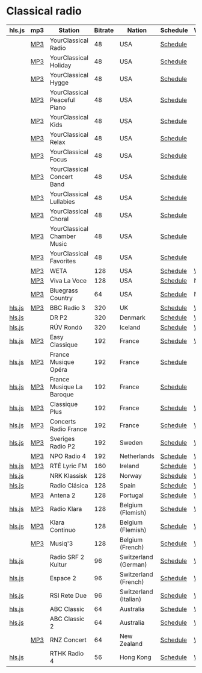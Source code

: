# Classical radio

<link rel="stylesheet" type="text/css" href="css/markdown.css">
<link rel="shortcut icon" href="ico/favicon.png" type="image/x-icon">

| hls.js | mp3 | Station | Bitrate | Nation | Schedule | Wikipedia |
| --- | --- | --- | --- | --- | --- | --- |
|     | [MP3](https://ycradio.stream.publicradio.org/ycradio.aac) | YourClassical Radio | 48  | USA | [Schedule](https://www.yourclassical.org/listen/radio) |     |
|     | [MP3](https://holiday.stream.publicradio.org/holiday_yc.aac) | YourClassical Holiday | 48  | USA | [Schedule](https://www.yourclassical.org/listen/holiday) |     |
|     | [MP3](https://hygge.stream.publicradio.org/hygge.aac) | YourClassical Hygge | 48  | USA | [Schedule](https://www.yourclassical.org/listen/hygge) |     |
|     | [MP3](https://peacefulpiano.stream.publicradio.org/peacefulpiano.aac) | YourClassical Peaceful Piano | 48  | USA | [Schedule](https://www.yourclassical.org/listen/peaceful-piano) |     |
|     | [MP3](https://classicalkids.stream.publicradio.org/classicalkids.aac) | YourClassical Kids | 48  | USA | [Schedule](https://www.yourclassical.org/listen/kids-classical) |     |
|     | [MP3](https://relax.stream.publicradio.org/relax.aac) | YourClassical Relax | 48  | USA | [Schedule](https://www.yourclassical.org/listen/relax) |     |
|     | [MP3](https://focus.stream.publicradio.org/focus.aac) | YourClassical Focus | 48  | USA | [Schedule](https://www.yourclassical.org/listen/focus) |     |
|     | [MP3](https://concertband.stream.publicradio.org/concertband.aac) | YourClassical Concert Band | 48  | USA | [Schedule](https://www.yourclassical.org/listen/concertband) |     |
|     | [MP3](https://lullabies.stream.publicradio.org/lullabies.aac) | YourClassical Lullabies | 48  | USA | [Schedule](https://www.yourclassical.org/listen/lullabies) |     |
|     | [MP3](https://choral.stream.publicradio.org/choral.aac) | YourClassical Choral | 48  | USA | [Schedule](https://www.yourclassical.org/listen/choral) |     |
|     | [MP3](https://chambermusic.stream.publicradio.org/chambermusic.aac) | YourClassical Chamber Music | 48  | USA | [Schedule](https://www.yourclassical.org/listen/chamber-music) |     |
|     | [MP3](https://favorites.stream.publicradio.org/favorites.aac) | YourClassical Favorites | 48  | USA | [Schedule](https://www.yourclassical.org/listen/favorites) |     |
|     | [MP3](https://playerservices.streamtheworld.com/api/livestream-redirect/WETAFM.mp3) | WETA | 128 | USA | [Schedule](https://weta.org/fm/playlists) | [Wikipedia](https://en.wikipedia.org/wiki/WETA_(FM)) |
|     | [MP3](https://playerservices.streamtheworld.com/api/livestream-redirect/WETAVLV.mp3) | Viva La Voce | 128 | USA | [Schedule](https://weta.org/fm/vlvplaylist) | N/A |
|     | [MP3](https://ice24.securenetsystems.net/WAMU) | Bluegrass Country | 64  | USA | [Schedule](https://bluegrasscountry.org/full-schedule/) | N/A |
| [hls.js](/hlsjsaudio.html?stream=https://as-hls-ww-live.akamaized.net/pool_904/live/ww/bbc_radio_three/bbc_radio_three.isml/bbc_radio_three-audio%3d320000.norewind.m3u8) | [MP3](http://bbcmedia.ic.llnwd.net/stream/bbcmedia_radio3_mf_p) | BBC Radio 3 | 320 | UK  | [Schedule](https://www.bbc.co.uk/schedules/p00fzl8t) | [Wikipedia](https://en.wikipedia.org/wiki/BBC_Radio_3) |
| [hls.js](/hlsjsaudio.html?stream=https://drliveradio.akamaized.net/hls/live/2022411/p2/masterab.m3u8) |     | DR P2 | 320 | Denmark | [Schedule](https://www.dr.dk/radio/p2) | [Wikipedia](https://en.wikipedia.org/wiki/DR_P2) |
| [hls.js](/hlsjsaudio.html?stream=https://ruv-rondo-live-hls.secure.footprint.net/hls-live/ruv-ras3/_definst_/live.m3u8) |     | RÚV Rondó | 320 | Iceland | [Schedule](https://www.ruv.is/rondo) | [Wikipedia](https://en.wikipedia.org/wiki/R%C3%9AV#Radio) |
| [hls.js](/hlsjsaudio.html?stream=https://stream.radiofrance.fr/francemusiqueeasyclassique/francemusiqueeasyclassique.m3u8) | [MP3](https://direct.francemusique.fr/live/francemusiqueeasyclassique-hifi.aac) | Easy Classique | 192 | France | [Schedule](https://www.francemusique.com/) | [Wikipedia](https://en.wikipedia.org/wiki/France_Musique) |
| [hls.js](/hlsjsaudio.html?stream=https://stream.radiofrance.fr/francemusiqueopera/francemusiqueopera.m3u8) | [MP3](https://icecast.radiofrance.fr/francemusiqueopera-hifi.aac) | France Musique Opéra | 192 | France | [Schedule](https://www.francemusique.fr/radios-thematiques/opera) | |
| [hls.js](/hlsjsaudio.html?stream=https://stream.radiofrance.fr/francemusiquebaroque/francemusiquebaroque.m3u8) | [MP3](https://icecast.radiofrance.fr/francemusiquebaroque-hifi.aac) | France Musique La Baroque | 192 | France | [Schedule](https://www.francemusique.fr/radios-thematiques/la-baroque) | |
| [hls.js](/hlsjsaudio.html?stream=https://stream.radiofrance.fr/francemusiqueclassiqueplus/francemusiqueclassiqueplus.m3u8) | [MP3](https://direct.francemusique.fr/live/francemusiqueclassiqueplus-hifi.aac) | Classique Plus | 192 | France | [Schedule](https://www.francemusique.com/) | [Wikipedia](https://en.wikipedia.org/wiki/France_Musique) |
| [hls.js](/hlsjsaudio.html?stream=https://stream.radiofrance.fr/francemusiqueconcertsradiofrance/francemusiqueconcertsradiofrance.m3u8) | [MP3](https://direct.francemusique.fr/live/francemusiqueconcertsradiofrance-hifi.aac) | Concerts Radio France | 192 | France | [Schedule](https://www.francemusique.com/) | [Wikipedia](https://en.wikipedia.org/wiki/France_Musique) |
| [hls.js](/hlsjsaudio.html?stream=https://live-cdn.sr.se/pool2/p2musik/p2musik.isml/p2musik.m3u8) | [MP3](https://http-live.sr.se/p2musik-mp3-192) | Sveriges Radio P2 | 192 | Sweden | [Schedule](https://sverigesradio.se/sida/tabla.aspx?programid=2562) | [Wikipedia](https://en.wikipedia.org/wiki/Sveriges_Radio_P2) |
|     | [MP3](https://icecast.omroep.nl/radio4-bb-mp3) | NPO Radio 4 | 192 | Netherlands | [Schedule](https://www.nporadio4.nl/gids-gemist) | [Wikipedia](https://en.wikipedia.org/wiki/NPO_Radio_4) |
| [hls.js](/hlsjsaudio.html?stream=https://cdn.rasset.ie/hls-radio/lyric/playlist.m3u8) | [MP3](http://icecast2.rte.ie/lyric) | RTÉ Lyric FM | 160 | Ireland | [Schedule](https://www.rte.ie/lyricfm/#!) | [Wikipedia](https://en.wikipedia.org/wiki/RT%C3%89_lyric_fm) |
| [hls.js](/hlsjsaudio.html?stream=https://nrk-klassisk.akamaized.net/42/0/hls/nrk-klassisk/playlist.m3u8) |     | NRK Klassisk | 128 | Norway | [Schedule](https://radio.nrk.no/guide) | [Wikipedia](https://en.wikipedia.org/wiki/NRK_Klassisk) |
| [hls.js](/hlsjsaudio.html?stream=https://hlsliveamdgl0-lh.akamaihd.net/i/rnerc_1@586399/master.m3u8) |     | Radio Clásica | 128 | Spain | [Schedule](http://www.rtve.es/radio/radioclasica/programacion/) | [Wikipedia](https://en.wikipedia.org/wiki/Radio_Cl%C3%A1sica) |
|     | [MP3](http://radiocast.rtp.pt/antena280a.mp3) | Antena 2 | 128 | Portugal | [Schedule](https://www.rtp.pt/antena2/programacao) | [Wikipedia](https://en.wikipedia.org/wiki/Antena_2_(Portugal)) |
| [hls.js](/hlsjsaudio.html?stream=https://live-radio-cf-vrt.akamaized.net/groupa/live/a9f36fda-cb3c-4b4e-9405-a5bba55654c0/live.isml/.m3u8) | [MP3](http://icecast.vrtcdn.be/klara-high.mp3) | Radio Klara | 128 | Belgium (Flemish) | [Schedule](https://klara.be/playlists/dagoverzicht) | [Wikipedia](https://en.wikipedia.org/wiki/Klara_(radio_station)) |
| [hls.js](/hlsjsaudio.html?stream=https://live-radio-cf-vrt.akamaized.net/groupa/live/0d06dbbe-92d4-4cfe-a0b3-ccc6b7a32ec4/live.isml/.m3u8) | [MP3](http://icecast.vrtcdn.be/klaracontinuo-high.mp3) | Klara Continuo | 128 | Belgium (Flemish) | [Schedule](https://klara.be/playlists/continuo) | [Wikipedia](https://en.wikipedia.org/wiki/Klara_continuo) |
|     | [MP3](https://radios.rtbf.be/musiq3-128.aac) | Musiq'3 | 128 | Belgium (French) | [Schedule](https://www.rtbf.be/musiq3/grille-programme) | [Wikipedia](https://en.wikipedia.org/wiki/Musiq%273) |
| [hls.js](/hlsjsaudio.html?stream=https://lsaplus.swisstxt.ch/audio/drs2_96.stream/playlist.m3u8) |     | Radio SRF 2 Kultur | 96  | Switzerland (German) | [Schedule](https://www.srf.ch/radio-srf-2-kultur/programm/musik) | [Wikipedia](https://en.wikipedia.org/wiki/Radio_SRF_2_Kultur) |
| [hls.js](/hlsjsaudio.html?stream=https://lsaplus.swisstxt.ch/audio/espace-2_96.stream/playlist.m3u8) |     | Espace 2 | 96  | Switzerland (French) | [Schedule](https://www.rts.ch/espace-2/quel-titre/) | [Wikipedia](https://en.wikipedia.org/wiki/Espace_2) |
| [hls.js](/hlsjsaudio.html?stream=https://lsaplus.swisstxt.ch/audio/retedue_96.stream/playlist.m3u8) |     | RSI Rete Due | 96  | Switzerland (Italian) | [Schedule](https://www.rsi.ch/palinsesto/list/ "https://www.rsi.ch/palinsesto/list/#") | [Wikipedia](https://en.wikipedia.org/wiki/RSI_Rete_Due) |
| [hls.js](/hlsjsaudio.html?stream=https://abcradiolivehls-lh.akamaihd.net/i/classicfmnsw_1@327292/master.m3u8) |     | ABC Classic | 64  | Australia | [Schedule](https://www.abc.net.au/classic/programs/schedule/) | [Wikipedia](https://en.wikipedia.org/wiki/ABC_Classic) |
| [hls.js](/hlsjsaudio.html?stream=https://abcradiolivehls-lh.akamaihd.net/i/classic2_1@327291/master.m3u8) |     | ABC Classic 2 | 64  | Australia | [Schedule](https://radio.abc.net.au/stations/classic2/live) | [Wikipedia](https://en.wikipedia.org/wiki/ABC_Classic_2) |
|     | [MP3](https://stream-ice.radionz.co.nz/concert.mp3) | RNZ Concert | 64  | New Zealand | [Schedule](https://www.rnz.co.nz/concert/schedules) | [Wikipedia](https://en.wikipedia.org/wiki/RNZ_Concert) |
| [hls.js](/hlsjsaudio.html?stream=https://rthkaudio4-lh.akamaihd.net/i/radio4_1@355867/master.m3u8) |     | RTHK Radio 4 | 56  | Hong Kong | [Schedule](https://www.rthk.hk/?lang=en) | [Wikipedia](https://en.wikipedia.org/wiki/RTHK) |
